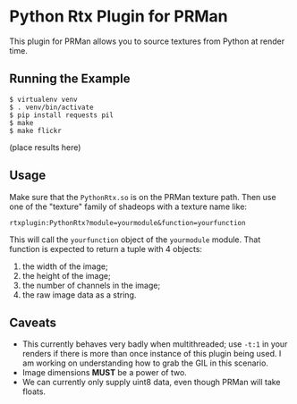 Python Rtx Plugin for PRMan
===========================

This plugin for PRMan allows you to source textures from Python at render time.


Running the Example
-------------------

~~~
$ virtualenv venv
$ . venv/bin/activate
$ pip install requests pil
$ make
$ make flickr
~~~

(place results here)


Usage
-----

Make sure that the ``PythonRtx.so`` is on the PRMan texture path. Then use one of the "texture" family of shadeops with a texture name like:

~~~
rtxplugin:PythonRtx?module=yourmodule&function=yourfunction
~~~

This will call the ``yourfunction`` object of the ``yourmodule`` module. That function is expected to return a tuple with 4 objects:

1. the width of the image;
2. the height of the image;
3. the number of channels in the image;
4. the raw image data as a string.


Caveats
-------

- This currently behaves very badly when multithreaded; use ``-t:1`` in your renders if there is more than once instance of this plugin being used. I am working on understanding how to grab the GIL in this scenario.
- Image dimensions **MUST** be a power of two.
- We can currently only supply uint8 data, even though PRMan will take floats.

